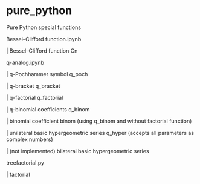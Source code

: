 # pure_python
<p>Pure Python special functions</p>
<p>Bessel–Clifford function.ipynb</p>
<p>| Bessel–Clifford function Cn</p>
<p>q-analog.ipynb</p>
<p>|  q-Pochhammer symbol q_poch</p>
<p>|  q-bracket q_bracket</p>
<p>|  q-factorial q_factorial</p>
<p>|  q-binomial coefficients q_binom</p>
<p>|  binomial coefficient binom (using q_binom and without factorial function)</p>
<p>|  unilateral basic hypergeometric series q_hyper (accepts all parameters as complex numbers)</p>
<p>|  (not implemented) bilateral basic hypergeometric series</p>
<p>treefactorial.py</p>
<p>|  factorial</p>
